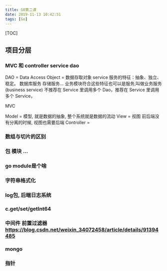 ```yaml
---
title: GO第二课
date: 2019-11-13 10:42:51
tags: [Go]
---
```


[TOC]

## 项目分层

### MVC 和 controller service dao

DAO = Data Access Object = 数据存取对象
service 服务的特征：抽象、独立、稳定。
数据库服务 存储服务...
业务模块符合这些特征也可以是服务,叫做业务服务(business service)
不推荐在 Service 里调用多个 Dao，推荐在 Service 里调用多个 Service，

MVC

Model = 模型, 就是数据的抽象, 整个系统就是数据的流动
View = 视图 前后端没有分离的时候, 视图也需要后端
Controller =


### 数组与切片的区别
### 包 模块 ...
### go module是个啥
### 字符串格式化
### log包, 后端日志系统
### c.get/set/getInt64
### 中间件 前置过滤器 https://blog.csdn.net/weixin_34072458/article/details/91394485
### mongo
### 指针